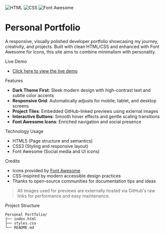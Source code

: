 ![HTML](https://img.shields.io/badge/HTML5-E34F26?logo=html5&logoColor=white)
![CSS](https://img.shields.io/badge/CSS3-1572B6?logo=css3&logoColor=white)
![Font Awesome](https://img.shields.io/badge/Icons-Font%20Awesome-339AF0?logo=fontawesome&logoColor=white)


# Personal Portfolio

A responsive, visually polished developer portfolio showcasing my journey, creativity, and projects. Built with clean HTML/CSS and enhanced with Font Awesome for icons, this site aims to combine minimalism with personality.


Live Demo
- [Click here to view the live demo](https://sayantan-pachal.github.io/FCC_Project/4.Personal%20Portfolio)


Features
- **Dark Theme First**: Sleek modern design with high-contrast text and subtle color accents
- **Responsive Grid**: Automatically adjusts for mobile, tablet, and desktop screens
- **Project Tiles**: Embedded GitHub-linked previews using external images
- **Interactive Buttons**: Smooth hover effects and gentle scaling transitions
- **Font Awesome Icons**: Enriched navigation and social presence

Technology Usage  
- HTML5 (Page structure and semantics)
- CSS3 (Styling and responsive layout)
- Font Awesome (Social media and UI icons)

Credits
- Icons provided by [Font Awesome](https://fontawesome.com/)
- CSS-inspired by modern accessible design practices
- Thanks to open-source communities for documentation tips and ideas

> All images used for previews are externally hosted via GitHub's raw links for performance and easy maintenance.

Project Structure
```
Personal Portfolio/
├── index.html
├── styles.css
└── README.md
```